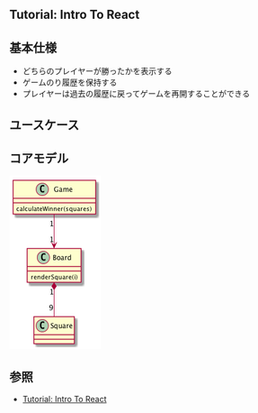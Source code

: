 Tutorial: Intro To React
---

## 基本仕様
+ どちらのプレイヤーが勝ったかを表示する
+ ゲームのり履歴を保持する
+ プレイヤーは過去の履歴に戻ってゲームを再開することができる

## ユースケース

## コアモデル
![](./images/core_model.png)

## 参照
+ [Tutorial: Intro To React](https://facebook.github.io/react/tutorial/tutorial.html)